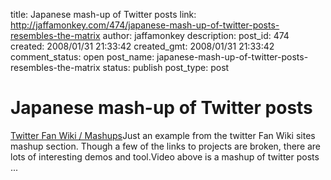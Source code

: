 title: Japanese mash-up of Twitter posts
link: http://jaffamonkey.com/474/japanese-mash-up-of-twitter-posts-resembles-the-matrix
author: jaffamonkey
description: 
post_id: 474
created: 2008/01/31 21:33:42
created_gmt: 2008/01/31 21:33:42
comment_status: open
post_name: japanese-mash-up-of-twitter-posts-resembles-the-matrix
status: publish
post_type: post

# Japanese mash-up of Twitter posts

[ Twitter Fan Wiki / Mashups](http://twitter.pbwiki.com/Mashups)Just an example from the twitter Fan Wiki sites mashup section. Though a few of the links to projects are broken, there are lots of interesting demos and tool.Video above is a mashup of twitter posts ...